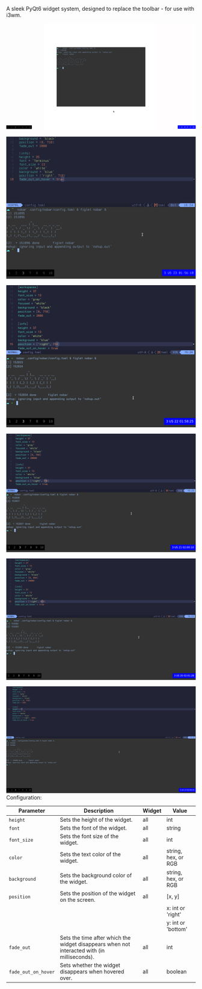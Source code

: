 A sleek PyQt6 widget system, designed to replace the toolbar - for use with i3wm.

![](./images/screenshot.png)

![](./images/Screenshot_2025-07-24_01-56-15.png)

![](./images/Screenshot_2025-07-24_01-58-28.png)

![](./images/Screenshot_2025-07-24_02-00-14.png)

![](./images/Screenshot_2025-07-24_02-01-40.png)

![](./images/Screenshot_2025-07-24_02-04-05.png)
Configuration:

| Parameter           | Description                                                                                 | Widget | Value               |
| ------------------- | ------------------------------------------------------------------------------------------- | ------ | ------------------- |
| `height`            | Sets the height of the widget.                                                              | all    | int                 |
| `font`              | Sets the font of the widget.                                                                | all    | string              |
| `font_size`         | Sets the font size of the widget.                                                           | all    | int                 |
| `color`             | Sets the text color of the widget.                                                          | all    | string, hex, or RGB |
| `background`        | Sets the background color of the widget.                                                    | all    | string, hex, or RGB |
| `position`          | Sets the position of the widget on the screen.                                              | all    | [x, y]              |
|                     |                                                                                             |        | x: int or 'right'   |
|                     |                                                                                             |        | y: int or 'bottom'  |
| `fade_out`          | Sets the time after which the widget disappears when not interacted with (in milliseconds). | all    | int                 |
| `fade_out_on_hover` | Sets whether the widget disappears when hovered over.                                       | all    | boolean             |
